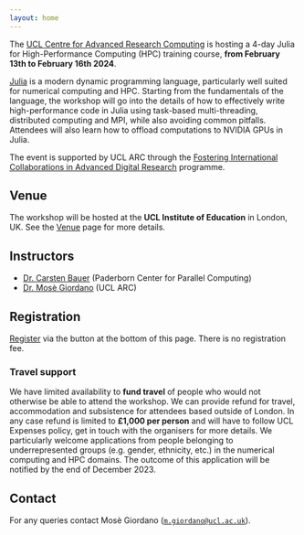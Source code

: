 ```yaml
---
layout: home
---
```


The [UCL Centre for Advanced Research
Computing](https://www.ucl.ac.uk/advanced-research-computing) is hosting a 4-day
Julia for High-Performance Computing (HPC) training course, **from February 13th
to February 16th 2024**.

[Julia](https://julialang.org/) is a modern dynamic programming language,
particularly well suited for numerical computing and HPC.  Starting from the
fundamentals of the language, the workshop will go into the details of how to
effectively write high-performance code in Julia using task-based
multi-threading, distributed computing and MPI, while also avoiding common
pitfalls.  Attendees will also learn how to offload computations to NVIDIA GPUs
in Julia.

The event is supported by UCL ARC through the [Fostering International
Collaborations in Advanced Digital
Research](https://www.ucl.ac.uk/advanced-research-computing/fostering-international-collaborations-advanced-digital-research)
programme.

## Venue

The workshop will be hosted at the **UCL Institute of Education** in London, UK.
See the [Venue](venue) page for more details.

## Instructors

* [Dr. Carsten Bauer](instructors/carsten-bauer/) (Paderborn Center for Parallel Computing)
* [Dr. Mosè Giordano](instructors/mose-giordano/) (UCL ARC)

## Registration

[Register](https://buytickets.at/uclarc/1086021/r/ws) via the button at the bottom of
this page.  There is no registration fee.

### Travel support

We have limited availability to **fund travel** of people who would not otherwise
be able to attend the workshop.  We can provide refund for travel, accommodation
and subsistence for attendees based outside of London.  In any case refund is
limited to **£1,000 per person** and will have to follow UCL Expenses policy,
get in touch with the organisers for more details.  We particularly welcome
applications from people belonging to underrepresented groups (e.g. gender,
ethnicity, etc.) in the numerical computing and HPC domains.  The outcome of
this application will be notified by the end of December 2023.

## Contact

For any queries contact Mosè Giordano ([`m.giordano@ucl.ac.uk`](mailto:m.giordano@ucl.ac.uk)).
